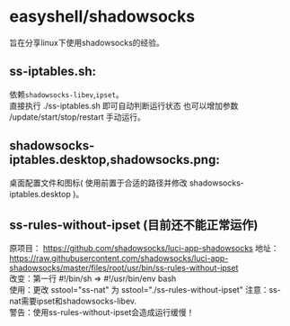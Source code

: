 # easyshell/shadowsocks  
旨在分享linux下使用shadowsocks的经验。  
## ss-iptables.sh:  
依赖`shadowsocks-libev`,`ipset`。  
直接执行 ./ss-iptables.sh 即可自动判断运行状态 也可以增加参数 /update/start/stop/restart 手动运行。  
## shadowsocks-iptables.desktop,shadowsocks.png:  
桌面配置文件和图标( 使用前置于合适的路径并修改 shadowsocks-iptables.desktop )。  
  
  
## ss-rules-without-ipset  (目前还不能正常运作)
原项目： https://github.com/shadowsocks/luci-app-shadowsocks 地址： https://raw.githubusercontent.com/shadowsocks/luci-app-shadowsocks/master/files/root/usr/bin/ss-rules-without-ipset  
改变：第一行 #!/bin/sh => #!/usr/bin/env bash  
使用：更改 sstool="ss-nat" 为 sstool="./ss-rules-without-ipset"	注意：ss-nat需要ipset和shadowsocks-libev.  
警告：使用ss-rules-without-ipset会造成运行缓慢！  
